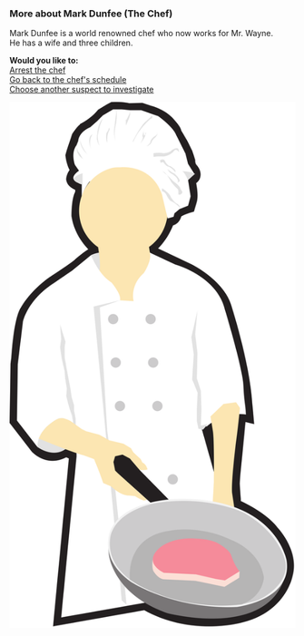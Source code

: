 ### More about Mark Dunfee (The Chef)
Mark Dunfee is a world renowned chef who now works for Mr. Wayne.  
He has a wife and three children.  

**Would you like to:**  
[Arrest the chef](../suspect-arrests/arrest-the-chef.md)  
[Go back to the chef's schedule](chef.md)  
[Choose another suspect to investigate](../intro.md)

![Chef](../suspect-arrests/Chef_cooking_clip_art.svg.png)